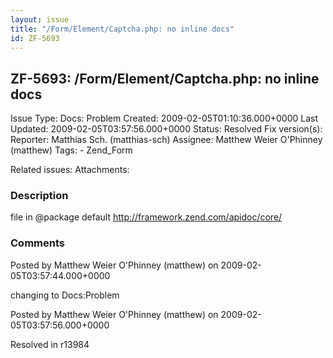 ```yaml
---
layout: issue
title: "/Form/Element/Captcha.php: no inline docs"
id: ZF-5693
---
```


ZF-5693: /Form/Element/Captcha.php: no inline docs
--------------------------------------------------

 Issue Type: Docs: Problem Created: 2009-02-05T01:10:36.000+0000 Last Updated: 2009-02-05T03:57:56.000+0000 Status: Resolved Fix version(s): 
 Reporter:  Matthias Sch. (matthias-sch)  Assignee:  Matthew Weier O'Phinney (matthew)  Tags: - Zend\_Form
 
 Related issues: 
 Attachments: 
### Description

file in @package default <http://framework.zend.com/apidoc/core/>

 

 

### Comments

Posted by Matthew Weier O'Phinney (matthew) on 2009-02-05T03:57:44.000+0000

changing to Docs:Problem

 

 

Posted by Matthew Weier O'Phinney (matthew) on 2009-02-05T03:57:56.000+0000

Resolved in r13984

 

 